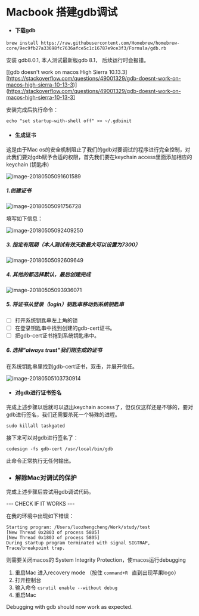 # Macbook 搭建gdb调试

<!--当前使用的操作系统版本为 macos High Sierra 10.13.3，对于不通的macos版本可能有区别-->



- #### 下载gdb

```
brew install https://raw.githubusercontent.com/Homebrew/homebrew-core/9ec9fb27a33698fc7636afce5c1c16787e9ce3f3/Formula/gdb.rb
```

安装 gdb8.0.1, 本人测试最新版gdb 8.1， 后续运行时会报错。

[[gdb doesn't work on macos High Sierra 10.13.3][https://stackoverflow.com/questions/49001329/gdb-doesnt-work-on-macos-high-sierra-10-13-3)](https://stackoverflow.com/questions/49001329/gdb-doesnt-work-on-macos-high-sierra-10-13-3]

安装完成后执行命令：

`echo "set startup-with-shell off" >> ~/.gdbinit`

- #### 生成证书

这是由于Mac os的安全机制阻止了我们的gdb对要调试的程序进行完全控制，对此我们要对gdb赋予合适的权限，首先我们要在keychain access里面添加相应的keychain (钥匙串)

![image-20180505091601589](/Users/luozhengcheng/Work/knowledge/image-20180505091601589.png)



##### 1.创建证书

![image-20180505091756728](/Users/luozhengcheng/Work/knowledge/image-20180505091756728.png)

填写如下信息：

![image-20180505092409250](/Users/luozhengcheng/Work/knowledge/image-20180505092409250.png)





##### 3. 指定有限期（本人测试有效天数最大可以设置为7300）

![image-20180505092609649](/Users/luozhengcheng/Work/knowledge/image-20180505092609649.png)

##### 4. 其他的都选择默认，最后创建完成

![image-20180505093936071](res/image-20180505093936071.png)

##### 5. 将证书从登录（login）钥匙串移动到系统钥匙串

- [ ] 打开系统钥匙串左上角的锁
- [ ] 在登录钥匙串中找到创建的gdb-cert证书。
- [ ] 把gdb-cert证书拖到系统钥匙串中。

##### 6. 选择"always trust"我们刚生成的证书

在系统钥匙串里找到gdb-cert证书，双击，并展开信任。

![image-20180505103730914](/Users/luozhengcheng/Work/knowledge/image-20180505103730914.png)



- #### 对gdb进行证书签名

完成上述步骤以后就可以退出keychain access了，但仅仅这样还是不够的，要对gdb进行签名，我们还需要杀死一个特殊的进程。

`sudo killall taskgated`

接下来可以对gdb进行签名了：

`codesign -fs gdb-cert /usr/local/bin/gdb`

此命令正常执行无任何输出。

<!--如果某天想取消对gdb的证书签名，可以使用‘codesign --remove-signature /usr/local/bin/gdb’来完成，前提是你的gdb-cert签名还在哦。-->



- ### 解除Mac对调试的保护

完成上述步骤后尝试用gdb调试代码。

--- CHECK IF IT WORKS ---

在我的环境中出现如下错误：

```
Starting program: /Users/luozhengcheng/Work/study/test
[New Thread 0x2803 of process 5805]
[New Thread 0x1803 of process 5805]
During startup program terminated with signal SIGTRAP, Trace/breakpoint trap.
```

则需要关闭macos的 System Integrity Protection，使macos运行debugging

1. 重启Mac 进入recovery mode （按住 `command+R ` 直到出现苹果logo）
2. 打开控制台
3. 输入命令 `csrutil enable --without debug`
4. 重启Mac



Debugging with gdb should now work as expected.

 
